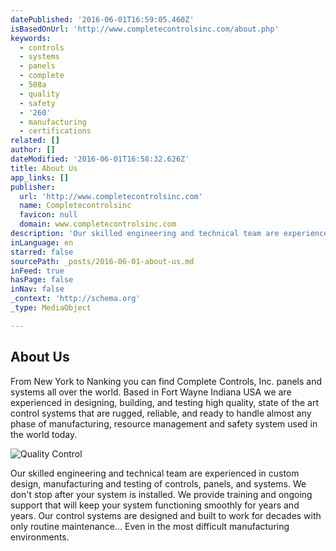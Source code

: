 ```yaml
---
datePublished: '2016-06-01T16:59:05.460Z'
isBasedOnUrl: 'http://www.completecontrolsinc.com/about.php'
keywords:
  - controls
  - systems
  - panels
  - complete
  - 508a
  - quality
  - safety
  - '260'
  - manufacturing
  - certifications
related: []
author: []
dateModified: '2016-06-01T16:58:32.626Z'
title: About Us
app_links: []
publisher:
  url: 'http://www.completecontrolsinc.com'
  name: Completecontrolsinc
  favicon: null
  domain: www.completecontrolsinc.com
description: 'Our skilled engineering and technical team are experienced in custom design, manufacturing and testing of controls, panels, and systems. We don’t stop after your system is installed. We provide training and ongoing support that will keep your system functioning smoothly for years and years. Our control systems are designed and built to work for decades with only routine maintenance... Even in the most difficult manufacturing environments.'
inLanguage: en
starred: false
sourcePath: _posts/2016-06-01-about-us.md
inFeed: true
hasPage: false
inNav: false
_context: 'http://schema.org'
_type: MediaObject

---
```

<article style=""><h1>About Us</h1><p>From New York to Nanking you can find Complete Controls, Inc. panels and systems all over the world. Based in Fort Wayne Indiana USA we are experienced in designing, building, and testing high quality, state of the art control systems that are rugged, reliable, and ready to handle almost any phase of manufacturing, resource management and safety system used in the world today.</p></article>

![Quality Control](http://www.completecontrolsinc.com/images/Quality.png)

Our skilled engineering and technical team are experienced in custom design, manufacturing and testing of controls, panels, and systems. We don't stop after your system is installed. We provide training and ongoing support that will keep your system functioning smoothly for years and years. Our control systems are designed and built to work for decades with only routine maintenance... Even in the most difficult manufacturing environments.